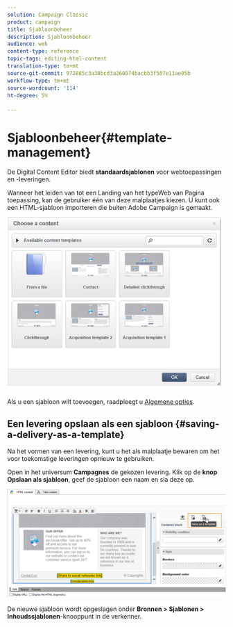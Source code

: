 ```yaml
---
solution: Campaign Classic
product: campaign
title: Sjabloonbeheer
description: Sjabloonbeheer
audience: web
content-type: reference
topic-tags: editing-html-content
translation-type: tm+mt
source-git-commit: 972885c3a38bcd3a260574bacbb3f507e11ae05b
workflow-type: tm+mt
source-wordcount: '114'
ht-degree: 5%

---
```



# Sjabloonbeheer{#template-management}

De Digital Content Editor biedt **standaardsjablonen** voor webtoepassingen en -leveringen.

Wanneer het leiden van tot een Landing van het typeWeb van Pagina toepassing, kan de gebruiker één van deze malplaatjes kiezen. U kunt ook een HTML-sjabloon importeren die buiten Adobe Campaign is gemaakt.

![](assets/dce_popup_templatechoice.png)

Als u een sjabloon wilt toevoegen, raadpleegt u [Algemene opties](../../web/using/content-editor-interface.md#global-options).

## Een levering opslaan als een sjabloon {#saving-a-delivery-as-a-template}

Na het vormen van een levering, kunt u het als malplaatje bewaren om het voor toekomstige leveringen opnieuw te gebruiken.

Open in het universum **Campagnes** de gekozen levering. Klik op de **knop Opslaan als sjabloon**, geef de sjabloon een naam en sla deze op.

![](assets/dce_save_model.png)

De nieuwe sjabloon wordt opgeslagen onder **Bronnen > Sjablonen > Inhoudssjablonen**-knooppunt in de verkenner.
